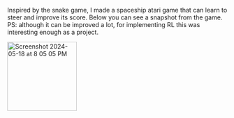 Inspired by the snake game, I made a spaceship atari game that can learn to steer and improve its score. Below you can see a snapshot from the game. PS: although it can be improved a lot, for implementing RL this was interesting enough as a project.


<img width="159" alt="Screenshot 2024-05-18 at 8 05 05 PM" src="https://github.com/mahammadyusifov/SpaceGame-with-Reinforcement-Learning/assets/102415457/e6909919-79aa-42df-8063-4f98b4d4c429">
